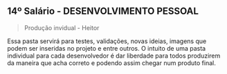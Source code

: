 ## 14º Salário - DESENVOLVIMENTO PESSOAL

> Produção invidual - Heitor

Essa pasta servirá para testes, validações, novas ideias, imagens que podem ser inseridas no projeto e entre outros. O intuito de uma pasta individual para cada desenvolvedor é dar liberdade para todos produzirem da maneira que acha correto e podendo assim chegar num produto final.
